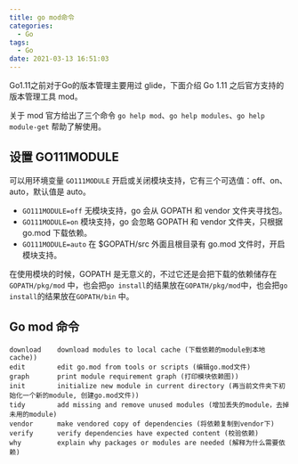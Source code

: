 ```yaml
---
title: go mod命令
categories:
  - Go
tags:
  - Go
date: 2021-03-13 16:51:03
---
```


Go1.11之前对于Go的版本管理主要用过 glide，下面介绍 Go 1.11 之后官方支持的版本管理工具 mod。

关于 mod 官方给出了三个命令 `go help mod`、`go help modules`、`go help module-get` 帮助了解使用。

## 设置 GO111MODULE

可以用环境变量 `GO111MODULE` 开启或关闭模块支持，它有三个可选值：off、on、auto，默认值是 auto。

- `GO111MODULE=off` 无模块支持，go 会从 GOPATH 和 vendor 文件夹寻找包。
- `GO111MODULE=on` 模块支持，go 会忽略 GOPATH 和 vendor 文件夹，只根据 go.mod 下载依赖。
- `GO111MODULE=auto` 在 $GOPATH/src 外面且根目录有 go.mod 文件时，开启模块支持。

在使用模块的时候，GOPATH 是无意义的，不过它还是会把下载的依赖储存在 `GOPATH/pkg/mod` 中，也会把`go install`的结果放在`GOPATH/pkg/mod`中，也会把`go install`的结果放在`GOPATH/bin` 中。

## Go mod 命令

```text
download    download modules to local cache (下载依赖的module到本地cache))
edit        edit go.mod from tools or scripts (编辑go.mod文件)
graph       print module requirement graph (打印模块依赖图))
init        initialize new module in current directory (再当前文件夹下初始化一个新的module, 创建go.mod文件))
tidy        add missing and remove unused modules (增加丢失的module，去掉未用的module)
vendor      make vendored copy of dependencies (将依赖复制到vendor下)
verify      verify dependencies have expected content (校验依赖)
why         explain why packages or modules are needed (解释为什么需要依赖)
```

